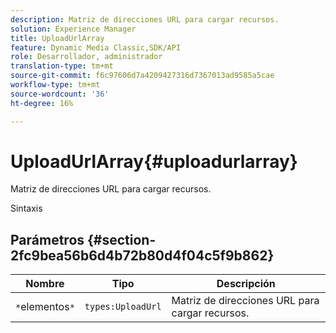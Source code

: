 ```yaml
---
description: Matriz de direcciones URL para cargar recursos.
solution: Experience Manager
title: UploadUrlArray
feature: Dynamic Media Classic,SDK/API
role: Desarrollador, administrador
translation-type: tm+mt
source-git-commit: f6c97606d7a4209427316d7367013ad9585a5cae
workflow-type: tm+mt
source-wordcount: '36'
ht-degree: 16%

---
```



# UploadUrlArray{#uploadurlarray}

Matriz de direcciones URL para cargar recursos.

Sintaxis

## Parámetros {#section-2fc9bea56b6d4b72b80d4f04c5f9b862}

| Nombre | Tipo | Descripción |
|---|---|---|
| `*`elementos`*` | `types:UploadUrl` | Matriz de direcciones URL para cargar recursos. |

